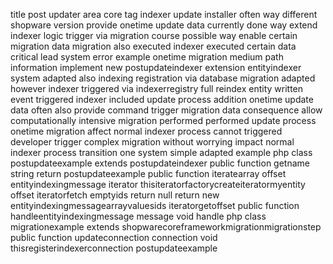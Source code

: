 title post updater area core tag indexer update installer often way different shopware version provide onetime update data currently done way extend indexer logic trigger via migration course possible way enable certain migration data migration also executed indexer executed certain data critical lead system error example onetime migration medium path information implement new postupdateindexer extension entityindexer system adapted also indexing registration via database migration adapted however indexer triggered via indexerregistry full reindex entity written event triggered indexer included update process addition onetime update data often also provide command trigger migration data consequence allow computationally intensive migration performed performed update process onetime migration affect normal indexer process cannot triggered developer trigger complex migration without worrying impact normal indexer process transition one system simple adapted example php class postupdateexample extends postupdateindexer public function getname string return postupdateexample public function iteratearray offset entityindexingmessage iterator thisiteratorfactorycreateiteratormyentity offset iteratorfetch emptyids return null return new entityindexingmessagearrayvaluesids iteratorgetoffset public function handleentityindexingmessage message void handle php class migrationexample extends shopwarecoreframeworkmigrationmigrationstep public function updateconnection connection void thisregisterindexerconnection postupdateexample